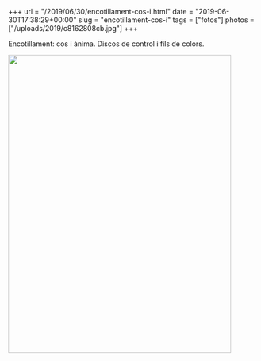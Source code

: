 +++
url = "/2019/06/30/encotillament-cos-i.html"
date = "2019-06-30T17:38:29+00:00"
slug = "encotillament-cos-i"
tags = ["fotos"]
photos = ["/uploads/2019/c8162808cb.jpg"]
+++

Encotillament: cos i ànima. Discos de control i fils de colors.

<img src="/uploads/2019/c8162808cb.jpg" width="449" height="600" alt="" />
